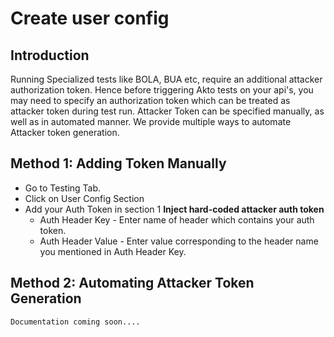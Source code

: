 # Create user config

## Introduction

Running Specialized tests like BOLA, BUA etc, require an additional attacker authorization token. Hence before triggering Akto tests on your api's, you may need to specify an authorization token which can be treated as attacker token during test run. Attacker Token can be specified manually, as well as in automated manner. We provide multiple ways to automate Attacker token generation.

## Method 1: Adding Token Manually 

* Go to Testing Tab.
* Click on User Config Section
* Add your Auth Token in section 1 **Inject hard-coded attacker auth token**
    * Auth Header Key - Enter name of header which contains your auth token.
    * Auth Header Value - Enter value corresponding to the header name you mentioned in Auth Header Key. 

## Method 2: Automating Attacker Token Generation

    Documentation coming soon....
